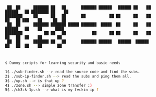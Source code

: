 ```
 ██  ██      ███████ ██   ██       ███████ ██████   ██████ ██    ██ ██████   ██ ████████ ██    ██ 
████████     ██      ██   ██       ██           ██ ██      ██    ██ ██   ██ ███    ██     ██  ██  
 ██  ██      ███████ ███████ █████ ███████  █████  ██      ██    ██ ██████   ██    ██      ████   
████████          ██ ██   ██            ██      ██ ██      ██    ██ ██   ██  ██    ██       ██    
 ██  ██      ███████ ██   ██       ███████ ██████   ██████  ██████  ██   ██  ██    ██       ██    
                                                                                                  
```                                                                                                  

```sh
$ Dummy scripts for learning security and basic needs

1$ ./sub-finder.sh --> read the source code and find the subs.
2$ ./sub-ip-finder.sh --> read the subs and ping them all.
3$ ./up.sh --> is that up ?
4$ ./zone.sh --> simple zone transfer :)
5$ ./ch3ck-1p.sh --> what is my fvckin ip ?
```

                                                                                                                                                                             

